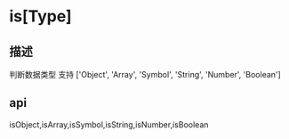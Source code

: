 # is[Type]

## 描述

判断数据类型
支持 ['Object', 'Array', 'Symbol', 'String', 'Number', 'Boolean']

## api

isObject,isArray,isSymbol,isString,isNumber,isBoolean 
